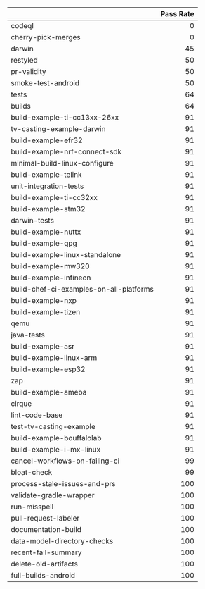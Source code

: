 |                                         |   Pass Rate |
|:----------------------------------------|------------:|
| codeql                                  |           0 |
| cherry-pick-merges                      |           0 |
| darwin                                  |          45 |
| restyled                                |          50 |
| pr-validity                             |          50 |
| smoke-test-android                      |          50 |
| tests                                   |          64 |
| builds                                  |          64 |
| build-example-ti-cc13xx-26xx            |          91 |
| tv-casting-example-darwin               |          91 |
| build-example-efr32                     |          91 |
| build-example-nrf-connect-sdk           |          91 |
| minimal-build-linux-configure           |          91 |
| build-example-telink                    |          91 |
| unit-integration-tests                  |          91 |
| build-example-ti-cc32xx                 |          91 |
| build-example-stm32                     |          91 |
| darwin-tests                            |          91 |
| build-example-nuttx                     |          91 |
| build-example-qpg                       |          91 |
| build-example-linux-standalone          |          91 |
| build-example-mw320                     |          91 |
| build-example-infineon                  |          91 |
| build-chef-ci-examples-on-all-platforms |          91 |
| build-example-nxp                       |          91 |
| build-example-tizen                     |          91 |
| qemu                                    |          91 |
| java-tests                              |          91 |
| build-example-asr                       |          91 |
| build-example-linux-arm                 |          91 |
| build-example-esp32                     |          91 |
| zap                                     |          91 |
| build-example-ameba                     |          91 |
| cirque                                  |          91 |
| lint-code-base                          |          91 |
| test-tv-casting-example                 |          91 |
| build-example-bouffalolab               |          91 |
| build-example-i-mx-linux                |          91 |
| cancel-workflows-on-failing-ci          |          99 |
| bloat-check                             |          99 |
| process-stale-issues-and-prs            |         100 |
| validate-gradle-wrapper                 |         100 |
| run-misspell                            |         100 |
| pull-request-labeler                    |         100 |
| documentation-build                     |         100 |
| data-model-directory-checks             |         100 |
| recent-fail-summary                     |         100 |
| delete-old-artifacts                    |         100 |
| full-builds-android                     |         100 |